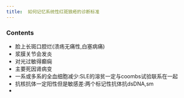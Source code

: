 ```yaml
---
title:  如何记忆系统性红斑狼疮的诊断标准
--- 
```


### Contents
- 脸上长斑口腔烂(溃疡无痛性,白塞病痛)
- 浆膜关节会发炎
- 对光过敏得癫痫
- 主要死因肾病变
- 一系或多系的全血细胞减少:SLE的溶贫一定与coombs试验联系在一起
- 抗核抗体一定阳性但是敏感差:两个标记性抗体抗dsDNA,sm
- 
